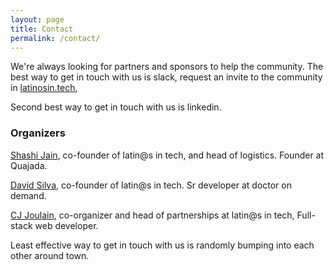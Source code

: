```yaml
---
layout: page
title: Contact
permalink: /contact/
---
```


We're always looking for partners and sponsors to help the community.
The best way to get in touch with us is slack, request an invite to the
community in <a href="http://latinosin.tech/">latinosin.tech</a>, 

Second best way to get in touch with us is linkedin.

<h3>Organizers</h3>

<a href="https://www.linkedin.com/in/quahada">Shashi Jain</a>, co-founder of
latin@s in tech, and head of logistics. Founder at Quajada.

<a href="https://www.linkedin.com/in/dvidsilva">David Silva</a>, co-founder of
latin@s in tech. Sr developer at doctor on demand.

<a href="https://www.linkedin.com/in/cjoulain">CJ Joulain</a>, co-organizer and head
of partnerships at latin@s in tech, Full-stack web developer.

Least effective way to get in touch with us is randomly bumping into each other around town.
